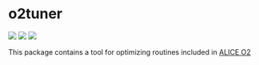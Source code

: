 # o2tuner
![](https://github.com/mconcas/o2tuner/actions/workflows/pythonpackage.yml/badge.svg)
![](https://github.com/mconcas/o2tuner/actions/workflows/codeql.yml/badge.svg)
![](https://github.com/mconcas/o2tuner/actions/workflows/pythonpublish.yml/badge.svg)

This package contains a tool for optimizing routines included in [ALICE O2](https://github.com/AliceO2Group/AliceO2)
